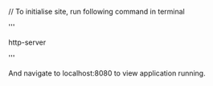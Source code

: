 // To initialise site, run following command in terminal

'''

http-server

'''

And navigate to localhost:8080 to view application running.
